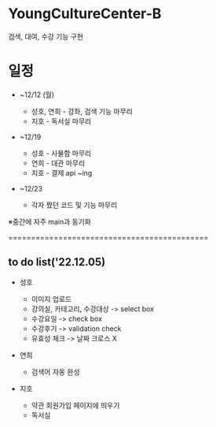 # YoungCultureCenter-B
검색, 대여, 수강 기능 구현

# 일정
+ ~12/12 (월)
  + 성호, 연희 - 강좌, 검색 기능 마무리
  + 지호 - 독서실 마무리

+ ~12/19
  + 성호 - 사물함 마무리
  + 연희 - 대관 마무리
  + 지호 - 결제 api ~ing

+ ~12/23
  + 각자 짰던 코드 및 기능 마무리

※중간에 자주 main과 동기화


============================================

## to do list('22.12.05)
- 성호
  + 이미지 업로드
  + 강의실, 카테고리, 수강대상 -> select box
  + 수강요일 -> check box
  + 수강후기 -> validation check
  + 유효성 체크 -> 날짜 크로스 X

- 연희
  + 검색어 자동 완성

- 지호
  + 약관 회원가입 페이지에 띄우기
  + 독서실

